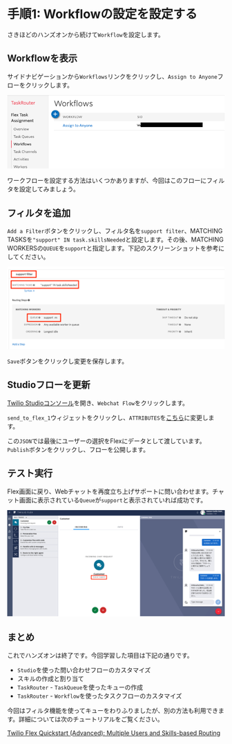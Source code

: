 #  手順1: Workflowの設定を設定する

さきほどのハンズオンから続けて`Workflow`を設定します。

## Workflowを表示

サイドナビゲーションから`Workflows`リンクをクリックし、`Assign to Anyone`フローをクリックします。

![Workflow](../assets/05-Workflow.png)

ワークフローを設定する方法はいくつかありますが、今回はこのフローにフィルタを設定してみましょう。

## フィルタを追加

`Add a Filter`ボタンをクリックし、フィルタ名を`support filter`、MATCHING TASKSを`"support" IN task.skillsNeeded`と設定します。その後、MATCHING WORKERSの`QUEUE`を`support`と指定します。下記のスクリーンショットを参考にしてください。

![support filter](../assets/05-support-filter.png)

`Save`ボタンをクリックし変更を保存します。

## Studioフローを更新

[Twilio Studioコンソール](https://www.twilio.com/console/studio/dashboard)を開き、`Webchat Flow`をクリックします。

`send_to_flex_1`ウィジェットをクリックし、`ATTRIBUTES`を[こちら](../samples/studio-attributes.json)に変更します。

この`JSON`では最後にユーザーの選択をFlexにデータとして渡しています。`Publish`ボタンをクリックし、フローを公開します。

## テスト実行

Flex画面に戻り、Webチャットを再度立ち上げサポートに問い合わせます。チャット画面に表示されている`Queue`が`support`と表示されていれば成功です。

![Chat Queue](../assets/05-chat-queue.png)

## まとめ

これでハンズオンは終了です。今回学習した項目は下記の通りです。

- `Studio`を使った問い合わせフローのカスタマイズ
- スキルの作成と割り当て
- `TaskRouter` - `TaskQueue`を使ったキューの作成
- `TaskRouter` - `Workflow`を使ったタスクフローのカスタマイズ

今回はフィルタ機能を使ってキューをわりふりましたが、別の方法も利用できます。詳細については次のチュートリアルをご覧ください。

[Twilio Flex Quickstart (Advanced): Multiple Users and Skills-based Routing](https://www.twilio.com/docs/flex/quickstart/flex-routing-skills)